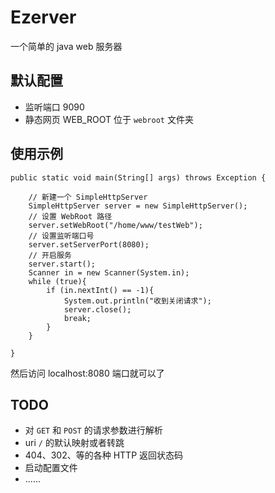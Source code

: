# Ezerver
一个简单的 java web 服务器

 
## 默认配置
 - 监听端口 9090
 - 静态网页 WEB_ROOT 位于 `webroot` 文件夹
 
## 使用示例


    public static void main(String[] args) throws Exception {
        
        // 新建一个 SimpleHttpServer
        SimpleHttpServer server = new SimpleHttpServer();
        // 设置 WebRoot 路径
        server.setWebRoot("/home/www/testWeb");
        // 设置监听端口号
        server.setServerPort(8080);
        // 开启服务
        server.start();
        Scanner in = new Scanner(System.in);
        while (true){
            if (in.nextInt() == -1){
                System.out.println("收到关闭请求");
                server.close();
                break;
            }
        }
        
    }
    

然后访问 localhost:8080 端口就可以了

## TODO
 - 对 `GET` 和 `POST` 的请求参数进行解析
 - uri `/` 的默认映射或者转跳 
 - 404、302、等的各种 HTTP 返回状态码
 - 启动配置文件
 - ......
 


                